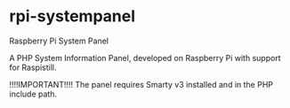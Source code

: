 rpi-systempanel
===============

Raspberry Pi System Panel

A PHP System Information Panel, developed on Raspberry Pi with support for Raspistill.

!!!!IMPORTANT!!!!
The panel requires Smarty v3 installed and in the PHP include path.

